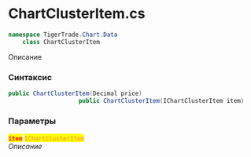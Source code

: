 
# ChartClusterItem.cs
```csharp
namespace TigerTrade.Chart.Data  
    class ChartClusterItem
```

Описание

### Синтаксис
```csharp
public ChartClusterItem(Decimal price)
                    public ChartClusterItem(IChartClusterItem item)
```

### Параметры  
<mark style="color:red;">**`item`**</mark> <mark style="color:coral;">`IChartClusterItem`</mark>  
 *Описание*  
  

                    
                    